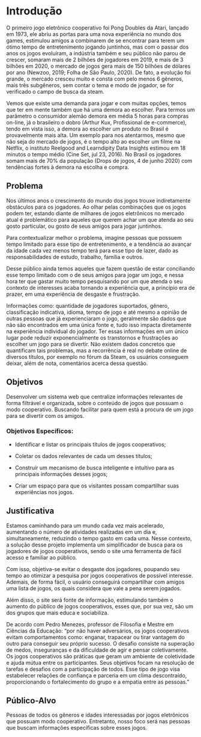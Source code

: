 # Introdução

O primeiro jogo eletrônico cooperativo foi Pong Doubles da Atari, lançado em 1973, ele abriu as portas para uma nova experiência no mundo dos games, estimulou amigos a combinarem de se encontrar para terem um ótimo tempo de entretenimento jogando juntinhos, mas com o passar dos anos os jogos evoluíram, a indústria também e seu público não parou de crescer, somaram mais de 2 bilhões de jogadores em 2019, e mais de 3 bilhões em 2020, o mercado de jogos gera mais de 150 bilhões de dólares por ano (Newzoo, 2019; Folha de São Paulo, 2020). De fato, a evolução foi grande, o mercado cresceu muito e consta com pelo menos 6 gêneros, mais três subgêneros, sem contar o tema e modo de jogador, se for verificado o campo de busca da steam.   

Vemos que existe uma demanda para jogar e com muitas opções, temos que ter em mente também que há uma demora ao escolher. Para termos um parâmetro o consumidor alemão demora em média 5 horas para compras on-line, já o brasileiro o dobro (Arthur Kux, Profissional de e-commerce), tendo em vista isso, a demora ao escolher um produto no Brasil é provavelmente mais alta. Um exemplo para nos atentarmos, mesmo que não seja do mercado de jogos, é o tempo alto ao escolher um filme na Netflix, o instituto Reelgood and Learndipity Data Insights estimou em 18 minutos o tempo médio (Cine Set, jul 23, 2016). No Brasil os jogadores somam mais de 70% da população (Drops de jogos, 4 de junho 2020) com tendências fortes à demora na escolha e compra.


## Problema
Nos últimos anos o crescimento do mundo dos jogos trouxe indiretamente obstáculos
para os jogadores. Ao olhar pelas combinações que os jogos podem ter, estando diante de milhares de jogos eletrônicos no mercado atual é problemático para aqueles que querem achar um que atenda ao seu gosto particular, ou gosto de seus amigos para jogar juntinhos.

Para contextualizar melhor o problema, imagine pessoas que possuem tempo limitado para esse tipo de entretenimento, e a tendência ao avançar da idade cada vez menos tempo terá para esse tipo de lazer, dado as responsabilidades de estudo, trabalho, família e outros. 

Desse público ainda temos aqueles que fazem questão de estar conciliando esse tempo limitado com o de seus amigos para jogar um jogo, e nessa hora ter que gastar muito tempo pesquisando por um que atenda o seu contexto de interesses acaba tornando a experiência que, a princípio era de prazer, em uma experiência de desgaste e frustração.

Informações como: quantidade de jogadores suportados, gênero, classificação indicativa, idioma, tempo de jogo e até mesmo a opinião de outras pessoas que já experienciaram o jogo, geralmente são dados que não são encontrados em uma única fonte e, tudo isso impacta diretamente na experiência individual do jogador. Ter essas informações em um único lugar pode reduzir exponencialmente os transtornos e frustrações ao escolher um jogo para se divertir. Não existem dados concretos que quantificam tais problemas, mas a recorrência é real no debate online de diversos títulos, por exemplo no fórum da Steam, os usuários conseguem deixar, além de nota, comentários acerca dessa questão.



## Objetivos

Desenvolver um sistema web que centralize informações relevantes de forma filtrável e organizada, sobre o conteúdo de jogos que possuam o modo cooperativo. Buscando facilitar para quem está a procura de um jogo para se divertir com os amigos.

### Objetivos Específicos:

- Identificar e listar os principais títulos de jogos cooperativos;

- Coletar os dados relevantes de cada um desses títulos;

- Construir um mecanismo de busca inteligente e intuitivo para as principais informações desses jogos;

- Criar um espaço para que os visitantes possam compartilhar suas experiências nos jogos.



## Justificativa

Estamos caminhando para um mundo cada vez mais acelerado, aumentando o número de atividades realizadas em um dia e, simultaneamente, reduzindo o tempo gasto em cada uma. 
Nesse contexto, a solução desse projeto implementa um simplificador de busca para os jogadores de jogos cooperativos, sendo o site uma ferramenta de fácil acesso e familiar ao público.

Com isso, objetiva-se evitar o desgaste dos jogadores, poupando seu tempo ao otimizar a pesquisa por jogos cooperativos de possível interesse. Ademais, de forma fácil, o usuário conseguirá compartilhar com amigos uma lista de jogos, os quais considera que vale a pena serem jogados.

Além disso, o site será fonte de informação, estimulando também o aumento do público de jogos cooperativos, esses que, por sua vez, são um dos grupos que mais educa e sociabiliza.

De acordo com Pedro Menezes, professor de Filosofia e Mestre em Ciências da Educação: “por não haver adversários, os jogos cooperativos evitam comportamentos como: enganar, trapacear ou tirar vantagem do outro para conseguir seu próprio sucesso. O desafio consiste na superação de medos, inseguranças e da dificuldade de agir e pensar coletivamente. Os jogos cooperativos são práticas que geram um ambiente de coletividade e ajuda mútua entre os participantes. Seus objetivos focam na resolução de tarefas e desafios com a participação de todos. Esse tipo de jogo visa estabelecer relações de confiança e parceria em um clima descontraído, proporcionando o fortalecimento do grupo e a empatia entre as pessoas.”


## Público-Alvo

Pessoas de todos os gêneros e idades interessadas por jogos eletrônicos que possuam modo cooperativo. Entretanto, nosso foco será nas pessoas que buscam informações específicas sobre esses jogos.
